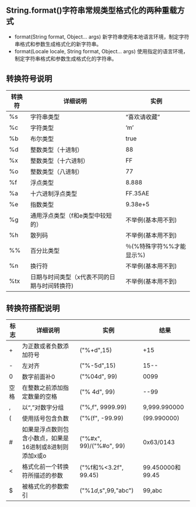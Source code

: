 ## String.format()字符串常规类型格式化的两种重载方式

- format(String format, Object… args) 新字符串使用本地语言环境，制定字符串格式和参数生成格式化的新字符串。
- format(Locale locale, String format, Object… args) 使用指定的语言环境，制定字符串格式和参数生成格式化的字符串。

## 转换符号说明
|转换符|详细说明|实例|
|------|-------|----|
|%s|字符串类型|“喜欢请收藏”|
|%c|字符类型|‘m’|
|%b|布尔类型|true|
|%d|整数类型（十进制）|88|
|%x|整数类型（十六进制）|FF|
|%o|整数类型（八进制）|77|
|%f|浮点类型|8.888|
|%a|十六进制浮点类型|FF.35AE|
|%e|指数类型|9.38e+5|
|%g|通用浮点类型（f和e类型中较短的）|	不举例(基本用不到)|
|%h|散列码|不举例(基本用不到)|
|%%|百分比类型|％(%特殊字符%%才能显示%)|
|%n|换行符|不举例(基本用不到)|
|%tx|日期与时间类型（x代表不同的日期与时间转换符)|不举例(基本用不到)|

## 转换符搭配说明
|标志|详细说明|实例|结果|
|----|-------|----|----|
|+|为正数或者负数添加符号|("%+d",15)|+15|
|-|左对齐|("%-5d",15)|15--|
|0|数字前面补0|("%04d", 99)|0099|
|空格|在整数之前添加指定数量的空格|("% 4d", 99)|--99|
|,|以“,”对数字分组|("%,f", 9999.99)|9,999.990000|
|(|使用括号包含负数|("%(f", -99.99)|(99.990000)|
|#|如果是浮点数则包含小数点，如果是16进制或8进制则添加x或o|("%#x", 99)/("%#o", 99)|0x63/0143|
|<|格式化前一个转换符所描述的参数|("%f和%<3.2f", 99.45)|99.450000和99.45|
|$|被格式化的参数索引|("%1$d,%2$s",99,"abc")|99,abc|


